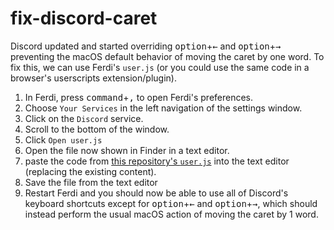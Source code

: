 # fix-discord-caret

Discord updated and started overriding <kbd>option</kbd>+<kbd>←</kbd> and <kbd>option</kbd>+<kbd>→</kbd> preventing the macOS default behavior of moving the caret by one word. To fix this, we can use Ferdi's `user.js` (or you could use the same code in a browser's userscripts extension/plugin).

1. In Ferdi, press <kbd>command</kbd>+<kbd>,</kbd> to open Ferdi's preferences. 
1. Choose `Your Services` in the left navigation of the settings window.
1. Click on the `Discord` service.
1. Scroll to the bottom of the window.
1. Click `Open user.js`
1. Open the file now shown in Finder in a text editor.
1. paste the code from [this repository's `user.js`](https://github.com/hcientist/fix-discord-caret/blob/main/user.js) into the text editor (replacing the existing content).
1. Save the file from the text editor
1. Restart Ferdi and you should now be able to use all of Discord's keyboard shortcuts except for <kbd>option</kbd>+<kbd>←</kbd> and <kbd>option</kbd>+<kbd>→</kbd>, which should instead perform the usual macOS action of moving the caret by 1 word.
